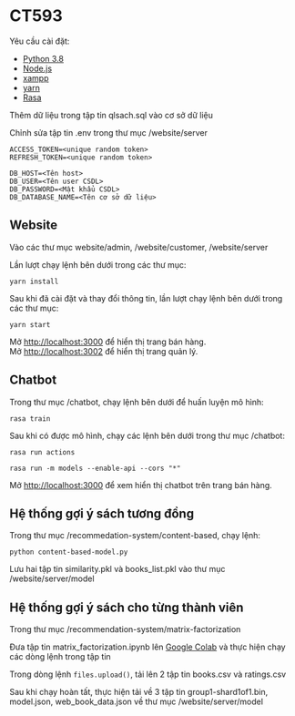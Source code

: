 # CT593

Yêu cầu cài đặt:<br/>
- [Python 3.8](https://www.python.org/downloads/release/python-380)<br/>
- [Node.js](https://nodejs.org)<br/>
- [xampp](https://www.apachefriends.org/download.html)<br/>
- [yarn](https://classic.yarnpkg.com/lang/en/docs/install)<br/>
- [Rasa](https://rasa.com/docs/rasa/installation/)

Thêm dữ liệu trong tập tin qlsach.sql vào cơ sở dữ liệu

Chỉnh sửa tập tin .env trong thư mục /website/server

    ACCESS_TOKEN=<unique random token>
    REFRESH_TOKEN=<unique random token>

    DB_HOST=<Tên host>
    DB_USER=<Tên user CSDL>
    DB_PASSWORD=<Mật khẩu CSDL>
    DB_DATABASE_NAME=<Tên cơ sở dữ liệu>

## Website
Vào các thư mục website/admin, /website/customer, /website/server

Lần lượt chạy lệnh bên dưới trong các thư mục:

`yarn install`

Sau khi đã cài đặt và thay đổi thông tin, lần lượt chạy lệnh bên dưới trong các thư mục:

`yarn start`

Mở [http://localhost:3000](http://localhost:3000) để hiển thị trang bán hàng.<br/>
Mở [http://localhost:3002](http://localhost:3002) để hiển thị trang quản lý.

## Chatbot

Trong thư mục /chatbot, chạy lệnh bên dưới để huấn luyện mô hình:

`rasa train`

Sau khi có được mô hình, chạy các lệnh bên dưới trong thư mục /chatbot:

`rasa run actions`

`rasa run -m models --enable-api --cors "*"`

Mở [http://localhost:3000](http://localhost:3000) để xem hiển thị chatbot trên trang bán hàng.

## Hệ thống gợi ý sách tương đồng

Trong thư mục /recommedation-system/content-based, chạy lệnh:

`python content-based-model.py`

Lưu hai tập tin similarity.pkl và books_list.pkl vào thư mục /website/server/model

## Hệ thống gợi ý sách cho từng thành viên

Trong thư mục /recommendation-system/matrix-factorization

Đưa tập tin matrix_factorization.ipynb lên [Google Colab](https://colab.research.google.com/) và thực hiện chạy các dòng lệnh trong tập tin

Trong dòng lệnh `files.upload()`, tải lên 2 tập tin books.csv và ratings.csv

Sau khi chạy hoàn tất, thực hiện tải về 3 tập tin group1-shard1of1.bin, model.json, web_book_data.json về thư mục /website/server/model